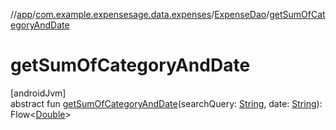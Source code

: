 //[app](../../../index.md)/[com.example.expensesage.data.expenses](../index.md)/[ExpenseDao](index.md)/[getSumOfCategoryAndDate](get-sum-of-category-and-date.md)

# getSumOfCategoryAndDate

[androidJvm]\
abstract fun [getSumOfCategoryAndDate](get-sum-of-category-and-date.md)(searchQuery: [String](https://kotlinlang.org/api/latest/jvm/stdlib/kotlin/-string/index.html), date: [String](https://kotlinlang.org/api/latest/jvm/stdlib/kotlin/-string/index.html)): Flow&lt;[Double](https://kotlinlang.org/api/latest/jvm/stdlib/kotlin/-double/index.html)&gt;
